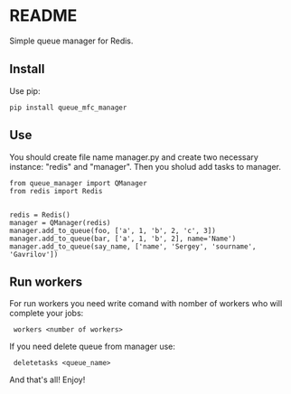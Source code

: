 # README 

Simple queue manager for Redis.


## Install

Use pip:

```
pip install queue_mfc_manager
```
## Use                   
You should create file name manager.py and create two necessary instance: "redis" and "manager". 
Then you sholud add tasks to manager.
                  
```
from queue_manager import QManager
from redis import Redis


redis = Redis()
manager = QManager(redis)
manager.add_to_queue(foo, ['a', 1, 'b', 2, 'c', 3])
manager.add_to_queue(bar, ['a', 1, 'b', 2], name='Name')
manager.add_to_queue(say_name, ['name', 'Sergey', 'sourname', 'Gavrilov'])
```
## Run workers
For run workers you need write comand with nomber of workers who will complete your jobs:
```
 workers <number of workers>
```
If you need delete queue from manager use:
```
 deletetasks <queue_name>
```
And that's all! Enjoy!
